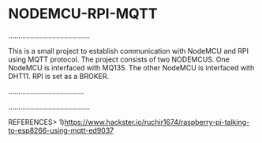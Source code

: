 # NODEMCU-RPI-MQTT
.........................................


This is a small project to establish communication  with NodeMCU  and RPI using MQTT protocol.
The project consists of two NODEMCUS.
One NodeMCU is interfaced with MQ135.
The other NodeMCU is interfaced with DHT11.
RPI is set as a BROKER.

......................................



































.........................................

REFERENCES>
1)https://www.hackster.io/ruchir1674/raspberry-pi-talking-to-esp8266-using-mqtt-ed9037


